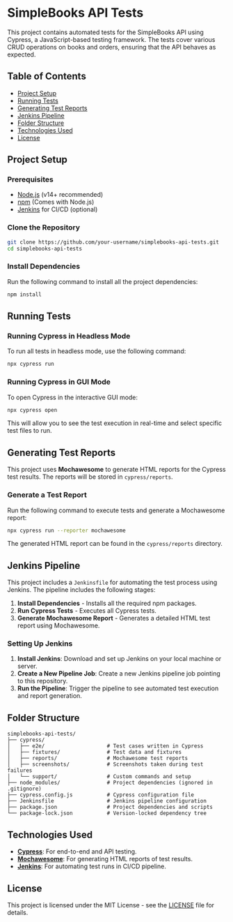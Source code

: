 
# SimpleBooks API Tests

This project contains automated tests for the SimpleBooks API using Cypress, a JavaScript-based testing framework. The tests cover various CRUD operations on books and orders, ensuring that the API behaves as expected.

## Table of Contents
- [Project Setup](#project-setup)
- [Running Tests](#running-tests)
- [Generating Test Reports](#generating-test-reports)
- [Jenkins Pipeline](#jenkins-pipeline)
- [Folder Structure](#folder-structure)
- [Technologies Used](#technologies-used)
- [License](#license)

## Project Setup

### Prerequisites
- [Node.js](https://nodejs.org/) (v14+ recommended)
- [npm](https://www.npmjs.com/) (Comes with Node.js)
- [Jenkins](https://www.jenkins.io/) for CI/CD (optional)

### Clone the Repository
```bash
git clone https://github.com/your-username/simplebooks-api-tests.git
cd simplebooks-api-tests
```

### Install Dependencies
Run the following command to install all the project dependencies:
```bash
npm install
```

## Running Tests

### Running Cypress in Headless Mode
To run all tests in headless mode, use the following command:
```bash
npx cypress run
```

### Running Cypress in GUI Mode
To open Cypress in the interactive GUI mode:
```bash
npx cypress open
```
This will allow you to see the test execution in real-time and select specific test files to run.

## Generating Test Reports

This project uses **Mochawesome** to generate HTML reports for the Cypress test results. The reports will be stored in `cypress/reports`.

### Generate a Test Report
Run the following command to execute tests and generate a Mochawesome report:
```bash
npx cypress run --reporter mochawesome
```

The generated HTML report can be found in the `cypress/reports` directory.

## Jenkins Pipeline

This project includes a `Jenkinsfile` for automating the test process using Jenkins. The pipeline includes the following stages:

1. **Install Dependencies** - Installs all the required npm packages.
2. **Run Cypress Tests** - Executes all Cypress tests.
3. **Generate Mochawesome Report** - Generates a detailed HTML test report using Mochawesome.

### Setting Up Jenkins
1. **Install Jenkins**: Download and set up Jenkins on your local machine or server.
2. **Create a New Pipeline Job**: Create a new Jenkins pipeline job pointing to this repository.
3. **Run the Pipeline**: Trigger the pipeline to see automated test execution and report generation.

## Folder Structure

```
simplebooks-api-tests/
├── cypress/
│   ├── e2e/                    # Test cases written in Cypress
│   ├── fixtures/               # Test data and fixtures
│   ├── reports/                # Mochawesome test reports
│   ├── screenshots/            # Screenshots taken during test failures
│   └── support/                # Custom commands and setup
├── node_modules/               # Project dependencies (ignored in .gitignore)
├── cypress.config.js           # Cypress configuration file
├── Jenkinsfile                 # Jenkins pipeline configuration
├── package.json                # Project dependencies and scripts
└── package-lock.json           # Version-locked dependency tree
```

## Technologies Used
- **[Cypress](https://www.cypress.io/)**: For end-to-end and API testing.
- **[Mochawesome](https://www.npmjs.com/package/mochawesome)**: For generating HTML reports of test results.
- **[Jenkins](https://www.jenkins.io/)**: For automating test runs in CI/CD pipeline.

## License
This project is licensed under the MIT License - see the [LICENSE](LICENSE) file for details.
